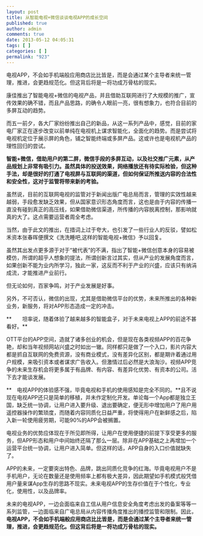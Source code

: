 ```yaml
---
layout: post
title: 从智能电视+微信谈谈电视APP的成长空间
published: true
author: admin
comments: true
date: 2013-05-12 04:05:31
tags: [ ]
categories: [ ]
permalink: "923"
---
```

电视APP，不会如手机端般应用商店比比皆是，而是会通过某个主导者来统一管理，推进，会更趋规范化。但这背后将是一将功成万骨枯的现实。


  


康佳推出了智能电视+微信的电视产品，并且借助互联网进行了大规模的推广，宣传效果的确不错，而且产品思路，的确令人眼前一亮，很有想象力，也符合目前的多屏互动的趋势。

而五一前夕，各大厂家纷纷推出自己的新品，从这一系列产品中，感觉，目前的家电厂家正在逐步改变以前单纯在电视机上谋求智能化，全面化的趋势。而是尝试将电视机定位于展示屏的角色，铺之智能终端或多屏产品。这或许也是电视机产品的理性回归的尝试。

**智能+微信，借助用户的第二屏，微信手段的多屏互动，以及社交推广元素，从产品规划上非常有吸引力。虽然具体的投送效果，网络播放还有待实际检验，但这种手法，却是很好的打通了电视屏与互联网的渠道，但如何保证所推送内容的合法性和安全性，这对于监管将带来新的考验。**

虽然说，目前的互联网电视的监管对于新闻出版广电总局而言，管理的实效性越来越弱，手段愈发缺乏效果，但从国家意识形态角度而言，这也是由于内容的传播一直没有碰到真正的高压线，如果借助微信渠道，所传播的内容脱离控制，那影响就真的大了。这点需要运营者周全考虑。

当然，由于此文的推出，在措词上过于夸大，也引发了一些行业人的反驳，譬如松禾资本张春晖便撰文《洗洗睡吧,这样的智能电视+微信》予以回复。

虽然其出发点更多源于对于“被代表”的不满，指出了智能+微信创意本身的容易被模仿，所谓的超乎人想象的提法，所谓创新言过其实，但从产业的发展角度而言，如果创新不能为业内所学习，独此一家，这反而不利于产业的兴盛，应该只有纳涓成流，才能推进产业前行。

但无论如何，百家争鸣，对于产业发展是好事。

另外，不可否认，微信的出现，尤其是借助微信平台的优势，未来所推出的各种新业务，新服务，将对APP形态造成一定的冲击。

**　　坦率说，随着体验了越来越多的智能盒子，对于未来电视上APP的前途不甚看好。**

OTT平台的APP空间，造就了诸多创业的机会，但是现在各类视频APP的百花争艳，却和当年视频网站兴盛之时如出一辙。同样都只是做了一个入口，影片内容大都是抓自互联网的免费资源，没有商业模式，没有差异化区别，都是期许着通过用户规模，来吸引资本或者谋求广告收入。但激情过后必然是大浪淘沙。视频APP竞争的未来生存机会将更多属于有品牌、有内容、有差异化优势、有资本的公司。活下去才能谈发展。

**　电视APP的体验感不强，毕竟电视和手机的使用感知是完全不同的。**且不说现在电视APP还只是简单的移植，并未作定制化开发。单论每一个App都是独立王国，缺乏统一协调，让用户进入要升级、退出要确定，便无形中增加用户了用户用遥控器操作的繁琐度，而随着内容同质化日益严重，将使得用户在新鲜感之后，陷入新一轮使用疲劳期，可能90%的APP会被搁置。

电视业务的优势应体现在于所见即所得，让用户在使用便捷的前提下享受更多的服务，但APP形态和用户中间始终还隔了那么一层。除非在APP基础之上再增加一个运营平台统一协调，让用户进入简单。但这样的话，APP自身的入口价值就缺失了。

APP的未来，一定要突出特色、品牌，跳出同质化竞争的红海。毕竟电视用户不是手机用户，无论在数量还是使用频率上都有极大差异，因此期望如手机模式般凭借用户量来谋App生存的思路不现实。未来电视APP的生存价值在于个性化，专业化，使用性，以及品牌率。

未来的电视APP，一边会面临来自工信从用户信息安全角度考虑出发的备案等等一系列监管，一边面临来自广电总局从内容传播角度推出的播控监管和限制。因此，**电视APP，不会如手机端般应用商店比比皆是，而是会通过某个主导者来统一管理，推进，会更趋规范化。但这背后将是一将功成万骨枯的现实。**